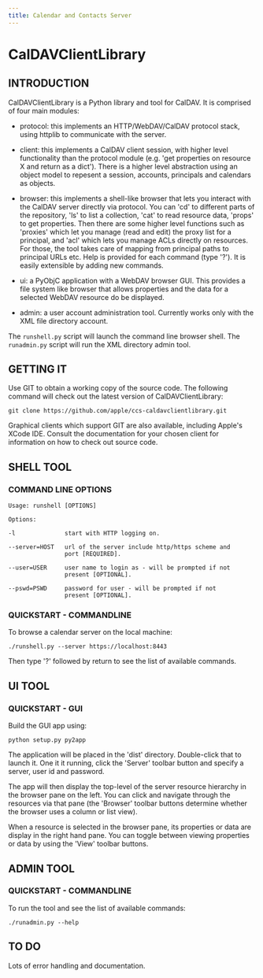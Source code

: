 ```yaml
---
title: Calendar and Contacts Server
---
```


CalDAVClientLibrary
===================

## INTRODUCTION

CalDAVClientLibrary is a Python library and tool for CalDAV. It is comprised of four main modules:

* protocol: this implements an HTTP/WebDAV/CalDAV protocol stack, using httplib to communicate with the server.

* client: this implements a CalDAV client session, with higher level functionality than the protocol module (e.g. 'get properties on resource X and return as a dict'). There is a higher level abstraction using an object model to repesent a session, accounts, principals and calendars as objects.

* browser: this implements a shell-like browser that lets you interact with the CalDAV server directly via protocol. You can 'cd' to different parts of the repository, 'ls' to list a collection, 'cat' to read resource data, 'props' to get properties. Then there are some higher level functions such as 'proxies' which let you manage (read and edit) the proxy list for a principal, and 'acl' which lets you manage ACLs directly on resources. For those, the tool takes care of mapping from principal paths to principal URLs etc. Help is provided for each command (type '?'). It is easily extensible by adding new commands.

* ui: a PyObjC application with a WebDAV browser GUI. This provides a file system like browser that allows properties and the data for a selected WebDAV resource do be displayed.

* admin: a user account administration tool. Currently works only with the XML file directory account.

The `runshell.py` script will launch the command line browser shell. The `runadmin.py` script will run the XML directory admin tool.

## GETTING IT

Use GIT to obtain a working copy of the source code. The following command will check out the latest version of CalDAVClientLibrary:

    git clone https://github.com/apple/ccs-caldavclientlibrary.git

Graphical clients which support GIT are also available, including Apple's ​XCode IDE. Consult the documentation for your chosen client for information on how to check out source code.

## SHELL TOOL

### COMMAND LINE OPTIONS

    Usage: runshell [OPTIONS]
    
    Options:
    
    -l              start with HTTP logging on.
    
    --server=HOST   url of the server include http/https scheme and
                    port [REQUIRED].
                    
    --user=USER     user name to login as - will be prompted if not
                    present [OPTIONAL].
                    
    --pswd=PSWD     password for user - will be prompted if not
                    present [OPTIONAL].

### QUICKSTART - COMMANDLINE

To browse a calendar server on the local machine:

    ./runshell.py --server https://localhost:8443

Then type '?' followed by return to see the list of available commands.

## UI TOOL

### QUICKSTART - GUI

Build the GUI app using:

    python setup.py py2app

The application will be placed in the 'dist' directory. Double-click that to launch it. One it it running, click the 'Server' toolbar button and specify a server, user id and password.

The app will then display the top-level of the server resource hierarchy in the browser pane on the left. You can click and navigate through the resources via that pane (the 'Browser' toolbar buttons determine whether the browser uses a column or list view).

When a resource is selected in the browser pane, its properties or data are display in the right hand pane. You can toggle between viewing properties or data by using the 'View' toolbar buttons.

## ADMIN TOOL

### QUICKSTART - COMMANDLINE

To run the tool and see the list of available commands:

    ./runadmin.py --help

## TO DO

Lots of error handling and documentation.
